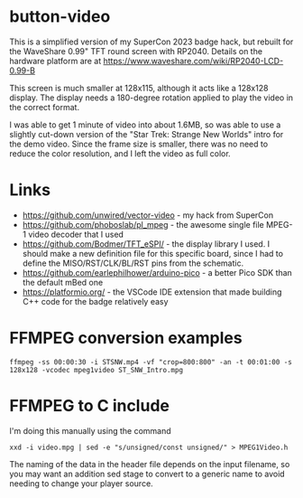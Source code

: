 # button-video

This is a simplified version of my SuperCon 2023 badge hack, but rebuilt for the
WaveShare 0.99" TFT round screen with RP2040.  Details on the hardware
platform are at https://www.waveshare.com/wiki/RP2040-LCD-0.99-B

This screen is much smaller at 128x115, although it acts like a 128x128
display.  The display needs a 180-degree rotation applied to play the
video in the correct format.

I was able to get 1 minute of video into about 1.6MB, so was able to use
a slightly cut-down version of the "Star Trek: Strange New Worlds" intro
for the demo video.  Since the frame size is smaller, there was no need
to reduce the color resolution, and I left the video as full color.

# Links

* https://github.com/unwired/vector-video - my hack from SuperCon
* https://github.com/phoboslab/pl_mpeg - the awesome single file MPEG-1 video decoder that I used
* https://github.com/Bodmer/TFT_eSPI/ - the display library I used.
  I should make a new definition file for this specific board, since I had
  to define the MISO/RST/CLK/BL/RST pins from the schematic.
* https://github.com/earlephilhower/arduino-pico - a better Pico SDK than
  the default mBed one
* https://platformio.org/ - the VSCode IDE extension that made building C++
  code for the badge relatively easy

# FFMPEG conversion examples

```
ffmpeg -ss 00:00:30 -i STSNW.mp4 -vf "crop=800:800" -an -t 00:01:00 -s 128x128 -vcodec mpeg1video ST_SNW_Intro.mpg
```

# FFMPEG to C include

I'm doing this manually using the command

```
xxd -i video.mpg | sed -e "s/unsigned/const unsigned/" > MPEG1Video.h
```

The naming of the data in the header file depends on the input filename, so you
may want an addition sed stage to convert to a generic name to avoid needing to
change your player source.
